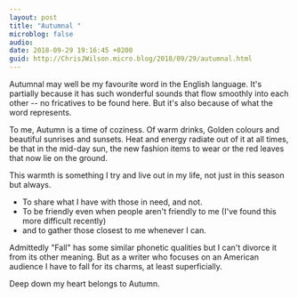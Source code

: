 ```yaml
---
layout: post
title: "Autumnal "
microblog: false
audio: 
date: 2018-09-29 19:16:45 +0200
guid: http://ChrisJWilson.micro.blog/2018/09/29/autumnal.html
---
```


Autumnal may well be my favourite word in the English language. It's partially because it has such wonderful sounds that flow smoothly into each other -- no fricatives to be found here. But it's also because of what the word represents. 

To me, Autumn is a time of coziness. Of warm drinks, Golden colours and beautiful sunrises and sunsets. 
Heat and energy radiate out of it at all times, be that in the mid-day sun, the new fashion items to wear or the red leaves that now lie on the ground. 

This warmth is something I try and live out in my life, not just in this season but always. 
- To share what I have with those in need, and not. 
- To be friendly even when people aren't friendly to me (I've found this more difficult recently)
- and to gather those closest to me whenever I can. 

Admittedly "Fall" has some similar phonetic qualities but I can't divorce it from its other meaning. But as a writer who focuses on an American audience I have to fall for its charms, at least superficially. 

Deep down my heart belongs to Autumn. 
